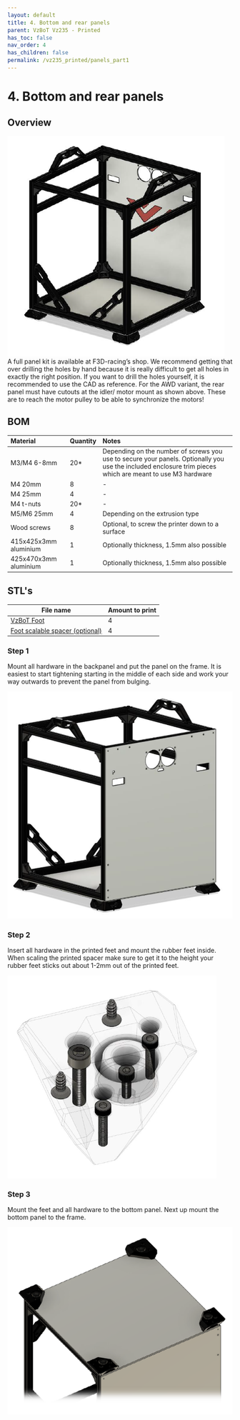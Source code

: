 ```yaml
---
layout: default
title: 4. Bottom and rear panels
parent: VzBoT Vz235 - Printed
has_toc: false
nav_order: 4
has_children: false
permalink: /vz235_printed/panels_part1
---
```


# 4. Bottom and rear panels

## Overview
![Overview](../assets/images/manual/vz235_printed/panels_1/overview.png)
<br>
A full panel kit is available at F3D-racing’s shop. We recommend getting that over drilling the holes by hand because it is really difficult to get all holes in exactly the right position. If you want to drill the holes yourself, it is recommended to use the CAD as reference. For the AWD variant, the rear panel must have cutouts at the idler/ motor mount as shown above. These are to reach the motor pulley to be able to synchronize the motors!

## BOM

| Material        | Quantity          | Notes |
|:-------------|:------------------|:------|
| M3/M4 6-8mm           | 20* | Depending on the number of screws you use to secure your panels. Optionally you use the included enclosure trim pieces which are meant to use M3 hardware  |
| M4 20mm | 8 | - |
| M4 25mm | 4 | - |
| M4 t-nuts | 20*   | - |
| M5/M6 25mm           | 4      | Depending on the extrusion type |
| Wood screws | 8 | Optional, to screw the printer down to a surface |
| 415x425x3mm aluminium | 1 | Optionally thickness, 1.5mm also possible |
| 425x470x3mm aluminium | 1 | Optionally thickness, 1.5mm also possible |

## STL's

| File name | Amount to print |
|-----------|-----------------|
| <a href="https://github.com/VzBoT3D/VzBoT-Vz235/blob/main/Assemblies%20%26%20STL/Frame/Frame%20brace.stl" target="_blank">VzBoT Foot</a> | 4 |
| <a href="https://github.com/VzBoT3D/VzBoT-Vz235/blob/main/Assemblies%20%26%20STL/Frame/Frame%20brace.stl" target="_blank">Foot scalable spacer (optional)</a> | 4 |

### Step 1
Mount all hardware in the backpanel and put the panel on the frame. It is easiest to start tightening starting in the middle of each side and work your way outwards to prevent the panel from bulging.
<br>

![Step 1](../assets/images/manual/vz235_printed/panels_1/step_1.png)


### Step 2
Insert all hardware in the printed feet and mount the rubber feet inside. When scaling the printed spacer make sure to get it to the height your rubber feet sticks out about 1-2mm out of the printed feet.
<br>

![Step 2](../assets/images/manual/vz235_printed/panels_1/step_2.png)

### Step 3
Mount the feet and all hardware to the bottom panel. Next up mount the bottom panel to the frame.
<br>

![Step 3](../assets/images/manual/vz235_printed/panels_1/step_3.png)